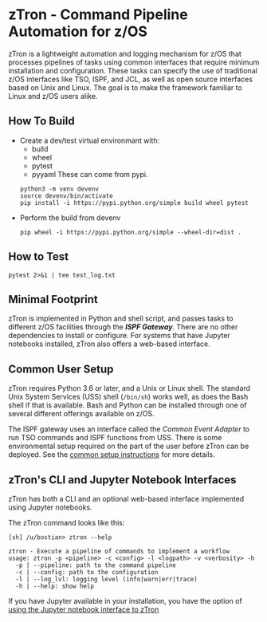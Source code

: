# zTron - Command Pipeline Automation for z/OS
zTron is a lightweight automation and logging mechanism for z/OS that processes
pipelines of tasks using common interfaces that require minimum installation and
configuration.  These tasks can specify the use of traditional z/OS interfaces
like TSO, ISPF, and JCL, as well as open source interfaces based on Unix and
Linux.  The goal is to make the framework familiar to Linux and z/OS users alike.

## How To Build
- Create a dev/test virtual environmant with:
  - build
  - wheel
  - pytest  
  - pyyaml
  These can come from pypi.
   ```
   python3 -m venv devenv
   source devenv/bin/activate
   pip install -i https://pypi.python.org/simple build wheel pytest
   ```
- Perform the build from devenv
  ```
  pip wheel -i https://pypi.python.org/simple --wheel-dir=dist .
  ```

## How to Test
```
pytest 2>&1 | tee test_log.txt
```

## Minimal Footprint
zTron is implemented in Python and shell script, and passes tasks to different
z/OS facilities through the _**ISPF Gateway**_.  There are no other dependencies to
install or configure.  For systems that have Jupyter notebooks installed, zTron
also offers a web-based interface.

## Common User Setup
zTron requires Python 3.6 or later, and a Unix or Linux shell.  The standard
Unix System Services (USS) shell (```/bin/sh```) works well, as does the Bash
shell if that is available.  Bash and Python can be installed through one of
several different offerings available on z/OS.

The ISPF gateway uses an interface called the _Common Event Adapter_ to run
TSO commands and ISPF functions from USS.  There is some environmental setup
required on the part of the user before zTron can be deployed.  See the
[common setup instructions](./common_setup.md) for more details.

## zTron's CLI and Jupyter Notebook Interfaces
zTron has both a CLI and an optional web-based interface implemented using
Jupyter notebooks.  

The zTron command looks like this:

```
[sh] /u/bostian> ztron --help

ztron - Execute a pipeline of commands to implement a workflow
usage: ztron -p <pipeline> -c <config> -l <logpath> -v <verbosity> -h
  -p | --pipeline: path to the command pipeline
  -c | --config: path to the configuration
  -l | --log_lvl: logging level (info|warn|err|trace)
  -h | --help: show help
```

If you have Jupyter available in your installation, you have
the option of [using the Jupyter notebook interface to zTron](./using_jupyter.md)
